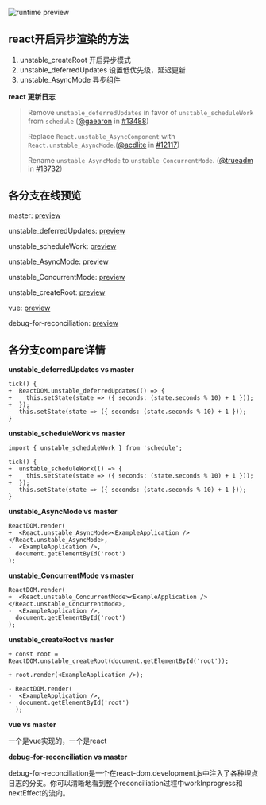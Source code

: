 
![runtime preview](http://oss.normalhamal.online/6f2b0d359e947124e35daafc52757465.jpeg)

## react开启异步渲染的方法

1. unstable_createRoot 开启异步模式
2. unstable_deferredUpdates 设置低优先级，延迟更新
3. unstable_AsyncMode 异步组件

**react 更新日志**

> Remove `unstable_deferredUpdates` in favor of `unstable_scheduleWork` from `schedule` ([@gaearon](https://github.com/gaearon) in [#13488](https://github.com/facebook/react/issues/13488))
>
> Replace `React.unstable_AsyncComponent` with `React.unstable_AsyncMode`.([@acdlite](https://github.com/acdlite) in [#12117](https://github.com/facebook/react/pull/12117))
>
> Rename `unstable_AsyncMode` to `unstable_ConcurrentMode`. ([@trueadm](https://github.com/trueadm) in [#13732](https://github.com/facebook/react/pull/13732))

## 各分支在线预览

master: [preview](https://react-fiber-learning.normalhamal.now.sh/)

unstable_deferredUpdates: [preview](https://react-fiber-learning-baawfkagd.now.sh/)

unstable_scheduleWork: [preview](https://react-fiber-learning-2ul1bful4.now.sh/)

unstable_AsyncMode: [preview](https://react-fiber-learning-ivlzpk2gv.now.sh/)

unstable_ConcurrentMode: [preview](https://react-fiber-learning-7dtq1tz0e.now.sh/)

unstable_createRoot: [preview](https://react-fiber-learning-gfkp6j54a.now.sh/)

vue: [preview](https://sdp-l6706muf3.now.sh/)

debug-for-reconciliation: [preview](https://sdp-9gvztq5o3.now.sh)

## 各分支compare详情

**unstable_deferredUpdates vs master**

```
tick() {
+  ReactDOM.unstable_deferredUpdates(() => {
+    this.setState(state => ({ seconds: (state.seconds % 10) + 1 }));
+  });
-  this.setState(state => ({ seconds: (state.seconds % 10) + 1 }));
}
```

**unstable_scheduleWork vs master**

```
import { unstable_scheduleWork } from 'schedule';

tick() {
+  unstable_scheduleWork(() => {
+    this.setState(state => ({ seconds: (state.seconds % 10) + 1 }));
+  });
-  this.setState(state => ({ seconds: (state.seconds % 10) + 1 }));
}
```

**unstable_AsyncMode vs master**

```
ReactDOM.render(
+  <React.unstable_AsyncMode><ExampleApplication /></React.unstable_AsyncMode>,
-  <ExampleApplication />,
  document.getElementById('root')
);
```

**unstable_ConcurrentMode vs master**

```
ReactDOM.render(
+  <React.unstable_ConcurrentMode><ExampleApplication /></React.unstable_ConcurrentMode>,
-  <ExampleApplication />,
  document.getElementById('root')
);
```

**unstable_createRoot vs master**

```
+ const root = ReactDOM.unstable_createRoot(document.getElementById('root'));

+ root.render(<ExampleApplication />);

- ReactDOM.render(
-  <ExampleApplication />,
-  document.getElementById('root')
- );
```

**vue vs master**

一个是vue实现的，一个是react


**debug-for-reconciliation vs master**

debug-for-reconciliation是一个在react-dom.development.js中注入了各种埋点日志的分支。你可以清晰地看到整个reconciliation过程中workInprogress和nextEffect的流向。